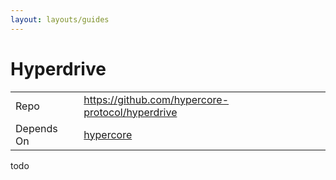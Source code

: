 ```yaml
---
layout: layouts/guides
---
```


# Hyperdrive

<table class="module-table">
  <tr>
    <td class="row-name">Repo</td>
    <td><a href="https://github.com/hypercore-protocol/hyperdrive" class="external">https://github.com/hypercore-protocol/hyperdrive</a></td>
  </tr>
  <tr>
    <td class="row-name">Depends On</td>
    <td>
      <a href="../hypercore/" title="hypercore">hypercore</a>
    </td>
  </tr>
</table>

todo
